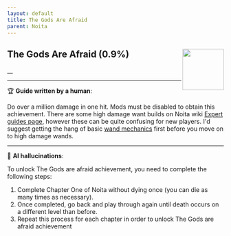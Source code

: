 ```yaml
---
layout: default
title: The Gods Are Afraid
parent: Noita
---
```


## The Gods Are Afraid (0.9%) <img align="right" src="https://cdn.cloudflare.steamstatic.com/steamcommunity/public/images/apps/881100/08794789c5e8c3f1f85e3993fb36a4b49ac29b91.jpg" width="96" height="96">

__

---

:trophy: **Guide written by a human**:

Do over a million damage in one hit. Mods must be disabled to obtain this achievement.
There are some high damage want builds on Noita wiki [Expert guides page](https://noita.wiki.gg/wiki/Expert_Guide:_High_Damage_Wands_with_Spells_to_Power), however these can be quite confusing for new players. I'd suggest getting the hang of basic [wand mechanics](https://noita.wiki.gg/wiki/Guide:_Wand_Mechanicsv) first before you move on to high damage wands.

---

:robot: **AI hallucinations**:

To unlock The Gods are afraid achievement, you need to complete the following steps:

1. Complete Chapter One of Noita without dying once (you can die as many times as necessary).
2. Once completed, go back and play through again until death occurs on a different level than before.
3. Repeat this process for each chapter in order to unlock The Gods are afraid achievement

